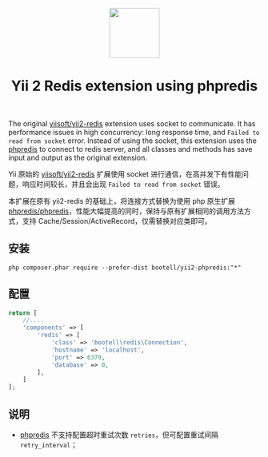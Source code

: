 <p align="center">
    <a href="http://redis.io/" target="_blank" rel="external">
        <img src="http://download.redis.io/logocontest/82.png" height="100px">
    </a>
    <h1 align="center">Yii 2 Redis extension using phpredis</h1>
    <br>
</p>

The original [yiisoft/yii2-redis](https://github.com/yiisoft/yii2-redis) extension uses socket to communicate. It has performance issues in high concurrency: long response time, and `Failed to read from socket` error. Instead of using the socket, this extension uses the [phpredis](https://github.com/phpredis/phpredis) to connect to redis server, and all classes and methods has save input and output as the original extension.

Yii 原始的 [yiisoft/yii2-redis](https://github.com/yiisoft/yii2-redis) 扩展使用 socket 进行通信，在高并发下有性能问题，响应时间较长，并且会出现 `Failed to read from socket` 错误。

本扩展在原有 yii2-redis 的基础上，将连接方式替换为使用 php 原生扩展 [phpredis/phpredis](https://github.com/phpredis/phpredis)，性能大幅提高的同时，保持与原有扩展相同的调用方法方式，支持 Cache/Session/ActiveRecord，仅需替换对应类即可。


安装
-------------


```
php composer.phar require --prefer-dist bootell/yii2-phpredis:"*"
```


配置
-------------

```php
return [
    //....
    'components' => [
        'redis' => [
            'class' => 'bootell\redis\Connection',
            'hostname' => 'localhost',
            'port' => 6379,
            'database' => 0,
        ],
    ]
];
```

说明
-------------

- [phpredis](https://github.com/phpredis/phpredis) 不支持配置超时重试次数 `retries`，但可配置重试间隔 `retry_interval`；
